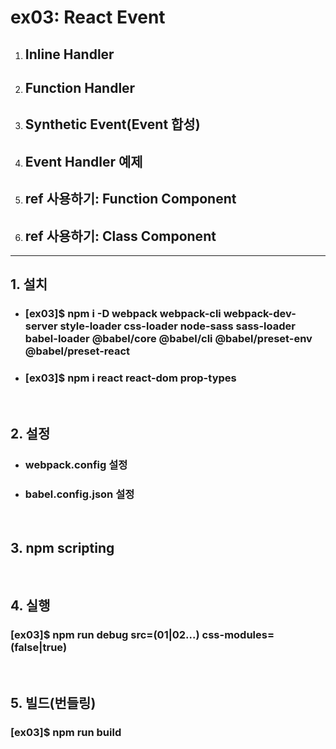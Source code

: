 # ex03: React Event
1. ## Inline Handler
2. ## Function Handler
3. ## Synthetic Event(Event 합성)
4. ## Event Handler 예제
5. ## ref 사용하기: Function Component
6. ## ref 사용하기: Class Component

---
##  1. 설치
* ### [ex03]$ npm i -D webpack webpack-cli webpack-dev-server style-loader css-loader node-sass sass-loader babel-loader @babel/core @babel/cli @babel/preset-env @babel/preset-react
* ### [ex03]$ npm i react react-dom prop-types
&nbsp;
##  2. 설정
  * ###  webpack.config 설정
  * ###  babel.config.json 설정
&nbsp;
##  3. npm scripting
&nbsp;
##  4. 실행
### [ex03]$ npm run debug src=(01|02...) css-modules=(false|true)
&nbsp;
##  5. 빌드(번들링)
### [ex03]$ npm run build

